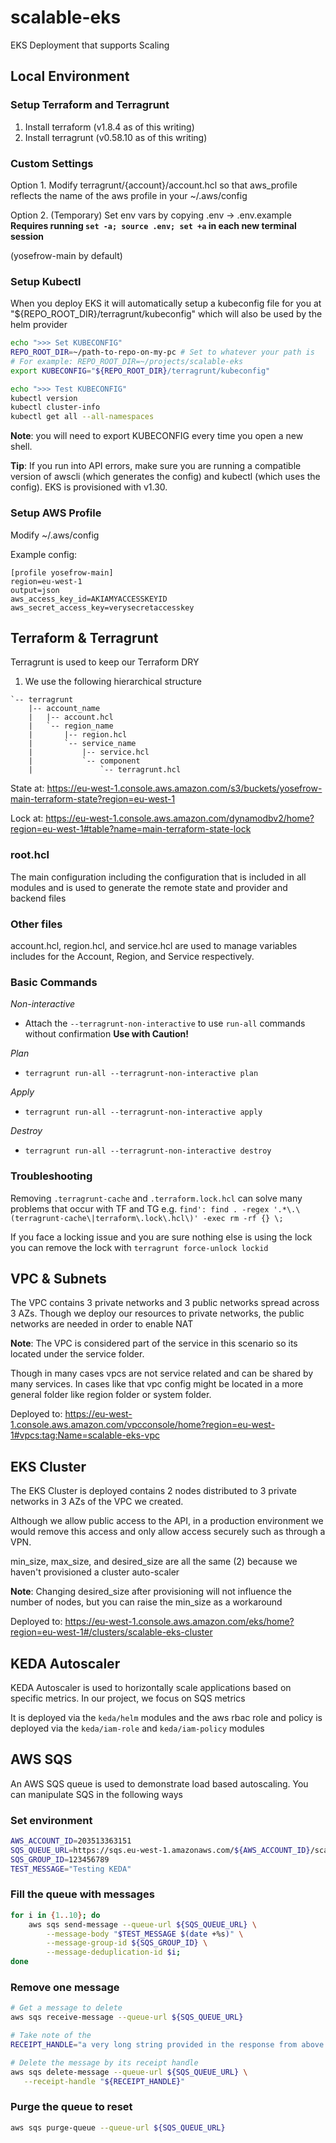 # scalable-eks

EKS Deployment that supports Scaling

## Local Environment 

### Setup Terraform and Terragrunt

1. Install terraform (v1.8.4 as of this writing)
2. Install terragrunt (v0.58.10 as of this writing)

### Custom Settings

Option 1. Modify terragrunt/{account}/account.hcl so that aws_profile reflects the name of the aws profile in your ~/.aws/config 

Option 2. (Temporary) Set env vars by copying .env -> .env.example 
**Requires running `set -a; source .env; set +a` in each new terminal session**

(yosefrow-main by default)

### Setup Kubectl

When you deploy EKS it will automatically setup a kubeconfig file for you at "${REPO_ROOT_DIR}/terragrunt/kubeconfig" which will also be used by the helm provider 

```bash
echo ">>> Set KUBECONFIG"
REPO_ROOT_DIR=~/path-to-repo-on-my-pc # Set to whatever your path is
# For example: REPO_ROOT_DIR=~/projects/scalable-eks
export KUBECONFIG="${REPO_ROOT_DIR}/terragrunt/kubeconfig"

echo ">>> Test KUBECONFIG"
kubectl version
kubectl cluster-info
kubectl get all --all-namespaces
```

**Note**: you will need to export KUBECONFIG every time you open a new shell.

**Tip**: If you run into API errors, make sure you are running a compatible version of awscli (which generates the config) and kubectl (which uses the config). EKS is provisioned with v1.30.

### Setup AWS Profile

Modify ~/.aws/config

Example config:
```
[profile yosefrow-main]
region=eu-west-1
output=json
aws_access_key_id=AKIAMYACCESSKEYID
aws_secret_access_key=verysecretaccesskey
```

## Terraform & Terragrunt

Terragrunt is used to keep our Terraform DRY

1. We use the following hierarchical structure

```
`-- terragrunt
    |-- account_name
    |   |-- account.hcl
    |   `-- region_name
    |       |-- region.hcl
    |       `-- service_name
    |           |-- service.hcl
    |           `-- component
    |               `-- terragrunt.hcl
```

State at: https://eu-west-1.console.aws.amazon.com/s3/buckets/yosefrow-main-terraform-state?region=eu-west-1

Lock at: https://eu-west-1.console.aws.amazon.com/dynamodbv2/home?region=eu-west-1#table?name=main-terraform-state-lock

### root.hcl

The main configuration including the configuration that is included in all modules and is used to generate the remote state and provider and backend files 

### Other files

account.hcl, region.hcl, and service.hcl are used to manage variables includes for the Account, Region, and Service respectively.

### Basic Commands

*Non-interactive*
- Attach the `--terragrunt-non-interactive` to use  `run-all` commands without confirmation **Use with Caution!**

*Plan*
- `terragrunt run-all --terragrunt-non-interactive plan`

*Apply*
- `terragrunt run-all --terragrunt-non-interactive apply`

*Destroy*
- `terragrunt run-all --terragrunt-non-interactive destroy`

### Troubleshooting

Removing `.terragrunt-cache` and `.terraform.lock.hcl` can solve many problems that occur with TF and TG e.g. `find': find . -regex '.*\.\(terragrunt-cache\|terraform\.lock\.hcl\)' -exec rm -rf {} \;`

If you face a locking issue and you are sure nothing else is using the lock you can remove the lock with `terragrunt force-unlock lockid`

## VPC & Subnets

The VPC contains 3 private networks and 3 public networks spread across 3 AZs. Though we deploy our resources to private networks, the public networks are needed in order to enable NAT

**Note**: The VPC is considered part of the service in this scenario so its located under the service folder. 

Though in many cases vpcs are not service related and can be shared by many services. In cases like that vpc config might be located in a more general folder like region folder or system folder.

Deployed to: https://eu-west-1.console.aws.amazon.com/vpcconsole/home?region=eu-west-1#vpcs:tag:Name=scalable-eks-vpc

## EKS Cluster

The EKS Cluster is deployed contains 2 nodes distributed to 3 private networks in 3 AZs of the VPC we created. 

Although we allow public access to the API, in a production environment we would remove this access and only allow access securely such as through a VPN.

min_size, max_size, and desired_size are all the same (2) because we haven't provisioned a cluster auto-scaler

**Note**: Changing desired_size after provisioning will not influence the number of nodes, but you can raise the min_size as a workaround

Deployed to: https://eu-west-1.console.aws.amazon.com/eks/home?region=eu-west-1#/clusters/scalable-eks-cluster

## KEDA Autoscaler

KEDA Autoscaler is used to horizontally scale applications based on specific metrics. In our project, we focus on SQS metrics

It is deployed via the `keda/helm` modules and the aws rbac role and policy is deployed via the `keda/iam-role` and `keda/iam-policy` modules

## AWS SQS

An AWS SQS queue is used to demonstrate load based autoscaling. You can manipulate SQS in the following ways

### Set environment

```bash
AWS_ACCOUNT_ID=203513363151
SQS_QUEUE_URL=https://sqs.eu-west-1.amazonaws.com/${AWS_ACCOUNT_ID}/scalable-eks.fifo
SQS_GROUP_ID=123456789
TEST_MESSAGE="Testing KEDA"
```

### Fill the queue with messages

```bash
for i in {1..10}; do
    aws sqs send-message --queue-url ${SQS_QUEUE_URL} \
        --message-body "$TEST_MESSAGE $(date +%s)" \
        --message-group-id ${SQS_GROUP_ID} \
        --message-deduplication-id $i;
done
```

### Remove one message

 ```bash
# Get a message to delete
aws sqs receive-message --queue-url ${SQS_QUEUE_URL}

# Take note of the 
RECEIPT_HANDLE="a very long string provided in the response from above command"

# Delete the message by its receipt handle
aws sqs delete-message --queue-url ${SQS_QUEUE_URL} \
    --receipt-handle "${RECEIPT_HANDLE}"
```

### Purge the queue to reset

```bash
aws sqs purge-queue --queue-url ${SQS_QUEUE_URL}
```
